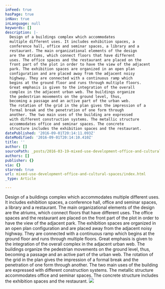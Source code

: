 ```yaml
---
inFeed: true
hasPage: true
inNav: true
inLanguage: null
keywords: []
description: |-
  Design of a buildings complex which accommodates
  multiple different uses. It includes exhibition spaces, a
  conference hall, office and seminar spaces, a library and a
  restaurant. The main organizational elements of the design
  are the atriums, which connect floors that have different
  uses. The office spaces and the restaurant are placed on the
  front part of the plot in order to have the view of the adjacent
  park. The exhibition spaces are organized in an open plan
  configuration and are placed away from the adjacent noisy
  highway. They are connected with a continuous ramp which
  begins at the ground floor and runs through multiple floors.
  Great emphasis is given to the integration of the overall
  complex in the adjacent urban web. The buildings organize
  the pedestrian movements on the ground level, thus,
  becoming a passage and an active part of the urban web.
  The rotation of the grid in the plan gives the impression of a
  formal break and the penetration of one form through
  another. The two main uses of the building are expressed
  with different construction systems. The metallic structure
  accommodates office and seminar spaces. The concrete
  structure includes the exhibition spaces and the restaurant.
datePublished: '2016-09-01T20:14:11.093Z'
dateModified: '2016-09-01T20:14:10.410Z'
title: ''
author: []
sourcePath: _posts/2016-03-19-mixed-use-development-office-and-cultural-spaces.md
authors: []
publisher: {}
via: {}
starred: true
url: mixed-use-development-office-and-cultural-spaces/index.html
_type: Article

---
```

Design of a buildings complex which accommodates
multiple different uses. It includes exhibition spaces, a
conference hall, office and seminar spaces, a library and a
restaurant. The main organizational elements of the design
are the atriums, which connect floors that have different
uses. The office spaces and the restaurant are placed on the
front part of the plot in order to have the view of the adjacent
park. The exhibition spaces are organized in an open plan
configuration and are placed away from the adjacent noisy
highway. They are connected with a continuous ramp which
begins at the ground floor and runs through multiple floors.
Great emphasis is given to the integration of the overall
complex in the adjacent urban web. The buildings organize
the pedestrian movements on the ground level, thus,
becoming a passage and an active part of the urban web.
The rotation of the grid in the plan gives the impression of a
formal break and the penetration of one form through
another. The two main uses of the building are expressed
with different construction systems. The metallic structure
accommodates office and seminar spaces. The concrete
structure includes the exhibition spaces and the restaurant.
![](https://the-grid-user-content.s3-us-west-2.amazonaws.com/cbea0160-9d8e-49d3-8e54-a32c23c3ffbd.jpg)